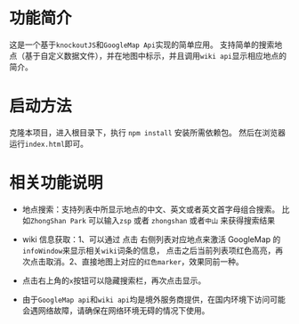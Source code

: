 # 功能简介
这是一个基于`knockoutJS`和`GoogleMap Api`实现的简单应用。
支持简单的搜索地点（基于自定义数据文件），并在地图中标示，并且调用`wiki api`显示相应地点的简介。

# 启动方法
克隆本项目，进入根目录下，执行 `npm install` 安装所需依赖包。
然后在浏览器运行`index.html`即可。

# 相关功能说明

- 地点搜索：支持列表中所显示地点的中文、英文或者英文首字母组合搜索。
比如`ZhongShan Park` 可以输入`zsp` 或者 `zhongshan` 或者`中山` 来获得搜索结果

- wiki 信息获取：1、可以通过 点击 右侧列表对应地点来激活 GoogleMap 的`infoWindow`来显示相关`wiki`词条的信息，
点击之后当前列表项红色高亮，再次点击取消。2、直接地图上对应的`红色marker`，效果同前一种。

- 点击右上角的`x`按钮可以隐藏搜索栏，再次点击显示。

- 由于`GoogleMap api`和`wiki api`均是境外服务商提供，在国内环境下访问可能会遇网络故障，请确保在网络环境无碍的情况下使用。
